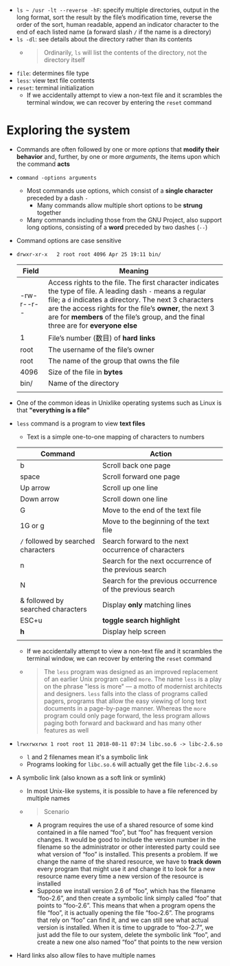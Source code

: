 <!-- review 2019-10-15 10:59:16 -->
- `ls ~ /usr -lt --reverse -hF`: specify multiple directories, output in the long format, sort the result by the file’s modification time, reverse the order of the sort, human readable, append an indicator character to the end of each listed name (a forward slash `/` if the name is a directory)
- `ls -dl`: see details about the directory rather than its contents
    - > Ordinarily, `ls` will list the contents of the directory, not the directory itself
- `file`: determines file type
- `less`: view text file contents
- `reset`: terminal initialization
    - If we accidentally attempt to view a non-text file and it scrambles the terminal window, we can recover by entering the `reset` command
# Exploring the system
- Commands are often followed by one or more *options* that **modify their behavior** and, further, by one or more *arguments*, the items upon which the command **acts**
- `command -options arguments`
    - Most commands use options, which consist of a **single character** preceded by a dash `-`
        - Many commands allow multiple short options to be **strung** together
    - Many commands including those from the GNU Project, also support long options, consisting of a **word** preceded by two dashes (`--`)
- Command options are case sensitive
- `drwxr-xr-x   2 root root 4096 Apr 25 19:11 bin/`

    Field | Meaning |
    --|--|
    -rw-r--r-- | Access rights to the file. The first character indicates the type of file. A leading dash `-` means a regular file; a `d` indicates a directory. The next 3 characters are the access rights for the file’s **owner**, the next 3 are for **members** of the file’s group, and the final three are for **everyone else** |
    1 | File’s number (数目) of **hard links** |
    root | The username of the file’s owner |
    root | The name of the group that owns the file |
    4096 | Size of the file in **bytes** |
    bin/ | Name of the directory |
    | |

- One of the common ideas in Unixlike operating systems such as Linux is that **"everything is a file"**
- `less` command is a program to view **text files**
    - Text is a simple one-to-one mapping of characters to numbers

    Command | Action |
    --|--|
    b | Scroll back one page |
    space | Scroll forward one page |
    Up arrow | Scroll up one line |
    Down arrow | Scroll down one line |
    G | Move to the end of the text file |
    1G or g | Move to the beginning of the text file |
    `/` followed by searched characters | Search forward to the next occurrence of characters |
    n | Search for the next occurrence of the previous search |
    N | Search for the previous occurrence of the previous search |
    & followed by searched characters | Display **only** matching lines |
    ESC+u | **toggle search highlight** |
    **h** | Display help screen | 
    | |

    - If we accidentally attempt to view a non-text file and it scrambles the terminal window, we can recover by entering the `reset` command
    - > The `less` program was designed as an improved replacement of an earlier Unix program called `more`. The name `less` is a play on the phrase "less is more" — a motto of modernist architects and designers. `less` falls into the class of programs called pagers, programs that allow the easy viewing of long text documents in a page-by-page manner. Whereas the `more` program could only page forward, the less program allows paging both forward and backward and has many other features as well
- `lrwxrwxrwx 1 root root 11 2018-08-11 07:34 libc.so.6 -> libc-2.6.so`
    - `l` and 2 filenames mean it's a symbolic link
    - Programs looking for `libc.so.6` will actually get the file `libc-2.6.so`
- A symbolic link (also known as a soft link or symlink)
    - In most Unix-like systems, it is possible to have a file referenced by multiple names
    - > Scenario
        - A program requires the use of a shared resource of some kind contained in a file named “foo”, but “foo” has frequent version changes. It would be good to include the version number in the filename so the administrator or other interested party could see what version of “foo” is installed. This presents a problem. If we change the name of the shared resource, we have to **track down** every program that might use it and change it to look for a new resource name every time a new version of the resource is installed
        - Suppose we install version 2.6 of “foo”, which has the filename “foo-2.6”, and then create a symbolic link simply called “foo” that points to “foo-2.6”. This means that when a program opens the file “foo”, it is actually opening the file “foo-2.6”. The programs that rely on “foo” can find it, and we can still see what actual version is installed. When it is time to upgrade to “foo-2.7”, we just add the file to our system, delete the symbolic link “foo”, and create a new one also named “foo” that points to the new version
- Hard links also allow files to have multiple names